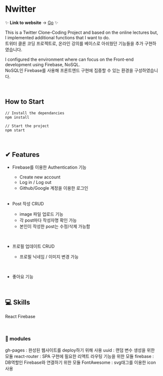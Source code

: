 # Nwitter

✨ **Link to website** -> [Go](https://sohyeon00.github.io/nwitter) ✨

This is a Twitter Clone-Coding Project and based on the online lectures but, I implemented additional functions that I want to do.  
트위터 클론 코딩 프로젝트로, 온라인 강의를 베이스로 아쉬웠던 기능들을 추가 구현하였습니다.

I configured the environment where can focus on the Front-end development using Firebase, NoSQL.  
NoSQL인 Firebase를 사용해 프론트엔드 구현에 집중할 수 있는 환경을 구성하였습니다.

<br/>

## How to Start
```
// Install the dependancies
npm install
``` 

```
// Start the project
npm start
```
<br/>

## ✔ Features

* Firebase를 이용한 Authentication 기능

  - Create new account
  - Log in / Log out 
  - Github/Google 계정을 이용한 로그인
  <br/>
  
* Post 작성 CRUD

  - image 파일 업로드 기능
  - 각 post마다 작성자명 확인 가능
  - 본인이 작성한 post는 수정/삭제 가능함
<br/>

* 프로필 업데이트 CRUD

  - 프로필 닉네임 / 이미지 변경 가능
<br/>

* 좋아요 기능

<br/>

## 💻 Skills
React
Firebase

<br/>

### 🚸 modules
gh-pages : 완성된 웹사이트를 deploy하기 위해 사용
uuid : 랜덤 변수 생성을 위한 모듈
react-router : SPA 구현에 필요한 리액트 라우팅 기능을 위한 모듈
firebase : DB역할인 Firebase와 연결하기 위한 모듈
FontAwesome : svg태그를 이용한 icon 사용
